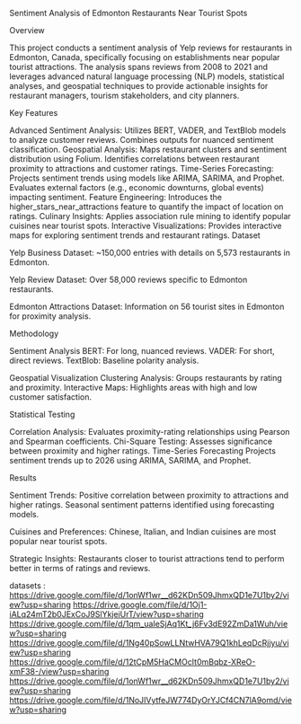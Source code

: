 Sentiment Analysis of Edmonton Restaurants Near Tourist Spots

Overview

This project conducts a sentiment analysis of Yelp reviews for restaurants in Edmonton, Canada, specifically focusing on establishments near popular tourist attractions. The analysis spans reviews from 2008 to 2021 and leverages advanced natural language processing (NLP) models, statistical analyses, and geospatial techniques to provide actionable insights for restaurant managers, tourism stakeholders, and city planners.

Key Features

Advanced Sentiment Analysis:
Utilizes BERT, VADER, and TextBlob models to analyze customer reviews.
Combines outputs for nuanced sentiment classification.
Geospatial Analysis:
Maps restaurant clusters and sentiment distribution using Folium.
Identifies correlations between restaurant proximity to attractions and customer ratings.
Time-Series Forecasting:
Projects sentiment trends using models like ARIMA, SARIMA, and Prophet.
Evaluates external factors (e.g., economic downturns, global events) impacting sentiment.
Feature Engineering:
Introduces the higher_stars_near_attractions feature to quantify the impact of location on ratings.
Culinary Insights:
Applies association rule mining to identify popular cuisines near tourist spots.
Interactive Visualizations:
Provides interactive maps for exploring sentiment trends and restaurant ratings.
Dataset

Yelp Business Dataset:
~150,000 entries with details on 5,573 restaurants in Edmonton.

Yelp Review Dataset:
Over 58,000 reviews specific to Edmonton restaurants.

Edmonton Attractions Dataset:
Information on 56 tourist sites in Edmonton for proximity analysis.

Methodology

Sentiment Analysis
BERT: For long, nuanced reviews.
VADER: For short, direct reviews.
TextBlob: Baseline polarity analysis.

Geospatial Visualization
Clustering Analysis: Groups restaurants by rating and proximity.
Interactive Maps: Highlights areas with high and low customer satisfaction.

Statistical Testing

Correlation Analysis: Evaluates proximity-rating relationships using Pearson and Spearman coefficients.
Chi-Square Testing: Assesses significance between proximity and higher ratings.
Time-Series Forecasting
Projects sentiment trends up to 2026 using ARIMA, SARIMA, and Prophet.

Results

Sentiment Trends:
Positive correlation between proximity to attractions and higher ratings.
Seasonal sentiment patterns identified using forecasting models.

Cuisines and Preferences:
Chinese, Italian, and Indian cuisines are most popular near tourist spots.

Strategic Insights:
Restaurants closer to tourist attractions tend to perform better in terms of ratings and reviews. 

 datasets :
 https://drive.google.com/file/d/1onWf1wr__d62KDn509JhmxQD1e7U1by2/view?usp=sharing
 https://drive.google.com/file/d/1Oj1-iALq24mT2b0JExCoJ9SlYkjeiUrT/view?usp=sharing
 https://drive.google.com/file/d/1qm_uaIeSjAq1Kt_j6Fv3dE92ZmDa1Wuh/view?usp=sharing
 https://drive.google.com/file/d/1Ng40pSowLLNtwHVA79Q1khLeqDcRjjyu/view?usp=sharing
 https://drive.google.com/file/d/12tCpM5HaCMOcIt0mBqbz-XReO-xmF38-/view?usp=sharing
 https://drive.google.com/file/d/1onWf1wr__d62KDn509JhmxQD1e7U1by2/view?usp=sharing
 https://drive.google.com/file/d/1NoJIVytfeJW774DyOrYJCf4CN7lA9omd/view?usp=sharing
 
